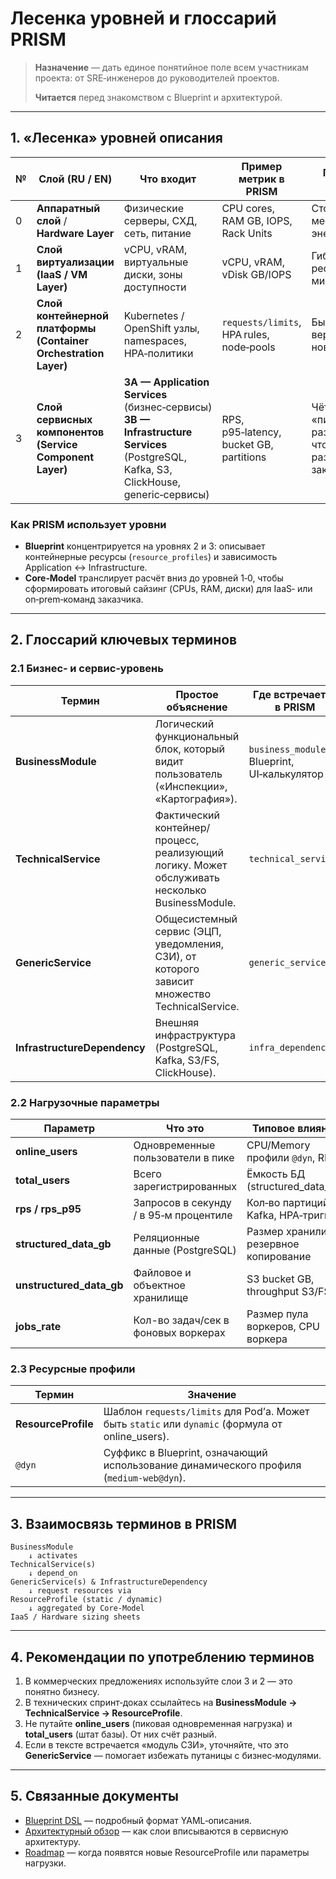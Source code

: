 # Лесенка уровней и глоссарий PRISM

> **Назначение** — дать единое понятийное поле всем участникам проекта: от SRE‑инженеров до руководителей проектов.
>
> **Читается** перед знакомством с Blueprint и архитектурой.

---

## 1. «Лесенка» уровней описания

| № | Слой (RU / EN)                                                  | Что входит                                                                                                                              | Пример метрик в PRISM                    | Почему важно бизнесу                                                          |
| - | --------------------------------------------------------------- | --------------------------------------------------------------------------------------------------------------------------------------- | ---------------------------------------- | ----------------------------------------------------------------------------- |
| 0 | **Аппаратный слой** / **Hardware Layer**                        | Физические серверы, СХД, сеть, питание                                                                                                  | CPU cores, RAM GB, IOPS, Rack Units      | Стоимость CAPEX, место в ДЦ, энергопотребление                                |
| 1 | **Слой виртуализации (IaaS / VM Layer)**                        | vCPU, vRAM, виртуальные диски, зоны доступности                                                                                         | vCPU, vRAM, vDisk GB/IOPS                | Гибкая аренда ресурсов, миграция в облако                                     |
| 2 | **Слой контейнерной платформы (Container Orchestration Layer)** | Kubernetes / OpenShift узлы, namespaces, HPA‑политики                                                                                   | `requests/limits`, HPA rules, node‑pools | Быстрый выпуск версий без закупки нового железа                               |
| 3 | **Слой сервисных компонентов (Service Component Layer)**        | **3A — Application Services** (бизнес‑сервисы)<br>**3B — Infrastructure Services** (PostgreSQL, Kafka, S3, ClickHouse, generic‑сервисы) | RPS, p95‑latency, bucket GB, partitions  | Чётко видно, что «пишут разработчики» и что «покупает/разворачивает» заказчик |

### Как PRISM использует уровни

- **Blueprint** концентрируется на уровнях 2 и 3: описывает контейнерные ресурсы (`resource_profiles`) и зависимость Application ↔ Infrastructure.
- **Core‑Model** транслирует расчёт вниз до уровней 1‑0, чтобы сформировать итоговый сайзинг (CPUs, RAM, диски) для IaaS‑ или on‑prem‑команд заказчика.

---

## 2. Глоссарий ключевых терминов

### 2.1 Бизнес‑ и сервис‑уровень

| Термин                       | Простое объяснение                                                                             | Где встречается в PRISM                        |
| ---------------------------- | ---------------------------------------------------------------------------------------------- | ---------------------------------------------- |
| **BusinessModule**           | Логический функциональный блок, который видит пользователь («Инспекции», «Картография»).       | `business_modules` в Blueprint, UI‑калькулятор |
| **TechnicalService**         | Фактический контейнер/процесс, реализующий логику. Может обслуживать несколько BusinessModule. | `technical_services`                           |
| **GenericService**           | Общесистемный сервис (ЭЦП, уведомления, СЗИ), от которого зависит множество TechnicalService.  | `generic_services`                             |
| **InfrastructureDependency** | Внешняя инфраструктура (PostgreSQL, Kafka, S3/FS, ClickHouse).                                 | `infra_dependencies`                           |

### 2.2 Нагрузочные параметры

| Параметр                   | Что это                                | Типовое влияние                         |
|----------------------------|----------------------------------------|-----------------------------------------|
| **online\_users**          | Одновременные пользователи в пике      | CPU/Memory профили `@dyn`, RPS          |
| **total\_users**           | Всего зарегистрированных               | Ёмкость БД (structured\_data\_gb)       |
| **rps / rps\_p95**         | Запросов в секунду / в 95‑м процентиле | Кол‑во партиций Kafka, HPA‑триггер      |
| **structured\_data\_gb**   | Реляционные данные (PostgreSQL)        | Размер хранилища, резервное копирование |
| **unstructured\_data\_gb** | Файловое и объектное хранилище         | S3 bucket GB, throughput S3/FS    |
| **jobs_rate**              | Кол-во задач/сек в фоновых воркерах    | Размер пула воркеров, CPU воркера       |

### 2.3 Ресурсные профили

| Термин              | Значение                                                                                          |
| ------------------- | ------------------------------------------------------------------------------------------------- |
| **ResourceProfile** | Шаблон `requests/limits` для Pod’а. Может быть `static` или `dynamic` (формула от online\_users). |
| `@dyn`              | Суффикс в Blueprint, означающий использование динамического профиля (`medium-web@dyn`).           |

---

## 3. Взаимосвязь терминов в PRISM

```
BusinessModule
    ↓ activates
TechnicalService(s)
    ↓ depend_on
GenericService(s) & InfrastructureDependency
    ↓ request resources via
ResourceProfile (static / dynamic)
    ↓ aggregated by Core‑Model
IaaS / Hardware sizing sheets
```

---

## 4. Рекомендации по употреблению терминов

1. В коммерческих предложениях используйте слои 3 и 2 — это понятно бизнесу.
2. В технических спринт‑доках ссылайтесь на **BusinessModule → TechnicalService → ResourceProfile**.
3. Не путайте **online\_users** (пиковая одновременная нагрузка) и **total\_users** (штат базы). От них счёт разный.
4. Если в тексте встречается «модуль СЗИ», уточняйте, что это **GenericService** — помогает избежать путаницы с бизнес‑модулями.

---

## 5. Связанные документы

- [Blueprint DSL](blueprint_dsl.md) — подробный формат YAML‑описания.
- [Архитектурный обзор](architecture_overview.md) — как слои вписываются в сервисную архитектуру.
- [Roadmap](roadmap.md) — когда появятся новые ResourceProfile или параметры нагрузки.

